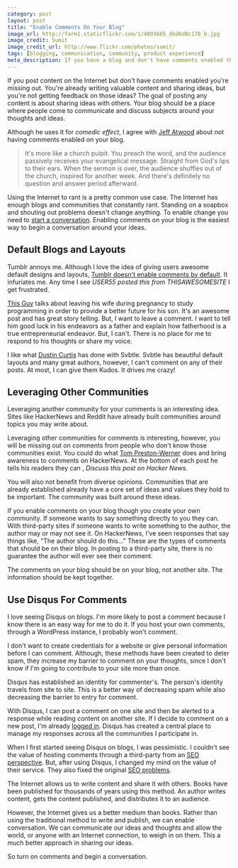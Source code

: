 ```yaml
---
category: post
layout: post
title: "Enable Comments On Your Blog"
image_url: http://farm1.staticflickr.com/1/4093665_dbd6d8c170_b.jpg
image_credit: Sumit
image_credit_url: http://www.flickr.com/photos/sumit/
tags: [blogging, communication, community, product experience]
meta_description: If you have a blog and don't have comments enabled then you don't have a blog. You have a soapbox.
---
```


If you post content on the Internet but don't have comments enabled you're missing out. You're already writing valuable content and sharing ideas, but you're not getting feedback on those ideas? The goal of posting any content is about sharing ideas with others. Your blog should be a place where people come to communicate and discuss subjects around your thoughts and ideas.

Although he uses it for _comedic effect_, I agree with [Jeff Atwood][2] about not having comments enabled on your blog.

> It's more like a church pulpit. You preach the word, and the audience passively receives your evangelical message. Straight from God's lips to their ears. When the sermon is over, the audience shuffles out of the church, inspired for another week. And there's definitely no question and answer period afterward.

Using the Internet to rant is a pretty common use case. The Internet has enough blogs and communities that constantly rant. Standing on a soapbox and shouting out problems doesn't change anything. To enable change you need to [start a conversation][3]. Enabling comments on your blog is the easiest way to begin a conversation around your ideas.

## Default Blogs and Layouts

Tumblr annoys me. Although I love the idea of giving users awesome default designs and layouts, [Tumblr doesn't enable comments by default][4]. It infuriates me. Any time I see _USER55 posted this from THISAWESOMESITE_ I get frustrated.

[This Guy][1] talks about leaving his wife during pregnancy to study programming in order to provide a better future for his son. It's an awesome post and has great story telling. But, I want to leave a comment. I want to tell him good luck in his endeavors as a father and explain how fatherhood is a true entrepreneurial endeavor. But, I can't. There is no place for me to respond to his thoughts or share my voice.

I like what [Dustin Curtis][5] has done with Svbtle. Svbtle has beautiful default layouts and many great authors, however, I can't comment on any of their posts. At most, I can give them Kudos. It drives me crazy!

## Leveraging Other Communities

Leveraging another community for your comments is an interesting idea. Sites like HackerNews and Reddit have already built communities around topics you may write about.

Leveraging other communities for comments is interesting, however, you will be missing out on comments from people who don't know those communities exist. You could do what [Tom Preston-Werner][6] does and bring awareness to comments on HackerNews. At the bottom of each post he tells his readers they can , _Discuss this post on Hacker News_.

You will also not benefit from diverse opinions. Communities that are already established already have a core set of ideas and values they hold to be important. The community was built around these ideas.

If you enable comments on your blog though you create your own community. If someone wants to say something directly to you they can. With third-party sites if someone wants to write something to the author, the author may or may not see it. On HackerNews, I've seen responses that say things like, "The author should do this..." These are the types of comments that should be on their blog. In posting to a third-party site, there is no guarantee the author will ever see their comment.

The comments on your blog should be on your blog, not another site. The information should be kept together.

## Use Disqus For Comments

I love seeing Disqus on blogs. I'm more likely to post a comment because I know there is an easy way for me to do it. If you host your own comments, through a WordPress instance, I probably won't comment. 

I don't want to create credentials for a website or give personal information before I can comment. Although, these methods have been created to deter spam, they increase my barrier to comment on your thoughts, since I don't know if I'm going to contribute to your site more than once.

Disqus has established an identity for commenter's. The person's identity travels from site to site. This is a better way of decreasing spam while also decreasing the barrier to entry for comment.

With Disqus, I can post a comment on one site and then be alerted to a response while reading content on another site. If I decide to comment on a new post, I'm already [logged in][7]. Disqus has created a central place to manage my responses across all the communities I participate in.

When I first started seeing Disqus on blogs, I was pessimistic. I couldn't see the value of hosting comments through a third-party from an [SEO perspective][9]. But, after using Disqus, I changed my mind on the value of their service. They also fixed the original [SEO problems][8].

The Internet allows us to write content and share it with others. Books have been published for thousands of years using this method. An author writes content, gets the content published, and distributes it to an audience. 

However, the Internet gives us a better medium than books. Rather than using the traditional method to write and publish, we can enable conversation. We can communicate our ideas and thoughts and allow the world, or anyone with an Internet connection, to weigh in on them. This a much better approach in sharing our ideas. 

So turn on comments and begin a conversation.

[1]: http://krisallenfields.tumblr.com/post/37597373847/trifecta-blocks-challenge
[2]: http://www.codinghorror.com/blog/2006/04/a-blog-without-comments-is-not-a-blog.html
[3]: http://www.entrepreneur.com/article/223993
[4]: http://www.tumblr.com/help
[5]: http://dcurt.is/
[6]: http://tom.preston-werner.com/
[7]: /2009/09/understanding-http-cookies/ "Understanding Cookies"
[8]: http://blog.disqus.com/post/22325598158/try-out-disqus-2012
[9]: /2012/10/seo-layout-and-site-tips/
